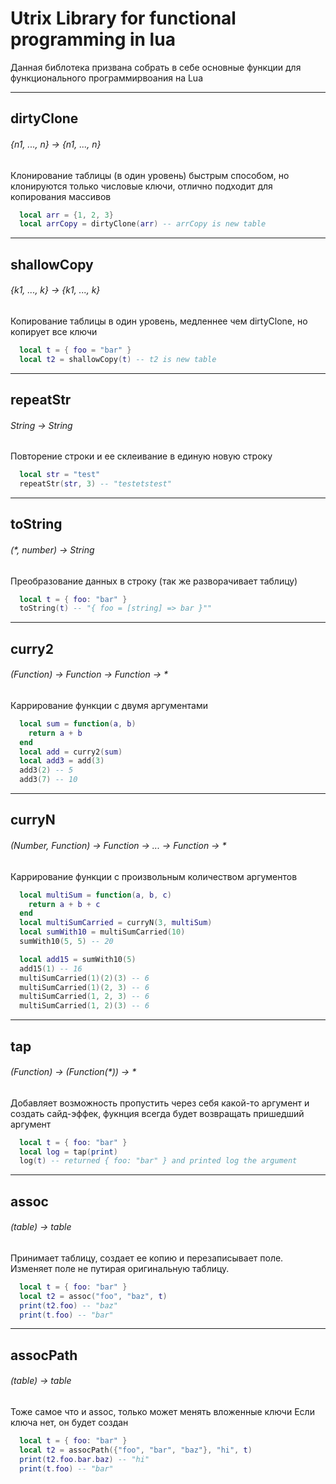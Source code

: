 
  # Utrix Library for functional programming in lua

  Данная библотека призвана собрать в себе основные функции для функционального программирвоания на Lua

  ---
## dirtyClone

###### _{n1, ..., n} -> {n1, ..., n}_

Клонирование таблицы (в один уровень) быстрым способом, но клонируются только числовые ключи, отлично подходит для копирования массивов

```lua
  local arr = {1, 2, 3}
  local arrCopy = dirtyClone(arr) -- arrCopy is new table
```

---

## shallowCopy

###### _{k1, ..., k} -> {k1, ..., k}_

Копирование таблицы в один уровень, медленнее чем dirtyClone, но копирует все ключи

```lua
  local t = { foo = "bar" }
  local t2 = shallowCopy(t) -- t2 is new table
```

---

## repeatStr

###### _String -> String_

Повторение строки и ее склеивание в единую новую строку

```lua
  local str = "test"
  repeatStr(str, 3) -- "testetstest"
```

---

## toString

###### _(*, number) -> String_

Преобразование данных в строку (так же разворачивает таблицу)

```lua
  local t = { foo: "bar" }
  toString(t) -- "{ foo = [string] => bar }""
```

---

## curry2

###### _(Function) -> Function -> Function -> *_

Каррирование функции с двумя аргументами

```lua
  local sum = function(a, b)
    return a + b
  end
  local add = curry2(sum)
  local add3 = add(3)
  add3(2) -- 5
  add3(7) -- 10
```

---

## curryN

###### _(Number, Function) -> Function -> ... -> Function -> *_

Каррирование функции с произвольным количеством аргументов

```lua
  local multiSum = function(a, b, c)
    return a + b + c
  end
  local multiSumCarried = curryN(3, multiSum)
  local sumWith10 = multiSumCarried(10)
  sumWith10(5, 5) -- 20

  local add15 = sumWith10(5)
  add15(1) -- 16
  multiSumCarried(1)(2)(3) -- 6
  multiSumCarried(1)(2, 3) -- 6
  multiSumCarried(1, 2, 3) -- 6
  multiSumCarried(1, 2)(3) -- 6
```

---

## tap

###### _(Function) -> (Function(*)) -> *_

Добавляет возможность пропустить через себя какой-то аргумент и создать сайд-эффек, фукнция всегда будет возвращать пришедший аргумент

```lua
  local t = { foo: "bar" }
  local log = tap(print)
  log(t) -- returned { foo: "bar" } and printed log the argument
```

---

## assoc

###### _(table) -> table_

Принимает таблицу, создает ее копию и перезаписывает поле. 
 Изменяет поле не путирая оригинальную таблицу.

```lua
  local t = { foo: "bar" }
  local t2 = assoc("foo", "baz", t)
  print(t2.foo) -- "baz"
  print(t.foo) -- "bar"
```

---

## assocPath

###### _(table) -> table_

Тоже самое что и assoc, только может менять вложенные ключи 
 Если ключа нет, он будет создан

```lua
  local t = { foo: "bar" }
  local t2 = assocPath({"foo", "bar", "baz"}, "hi", t)
  print(t2.foo.bar.baz) -- "hi"
  print(t.foo) -- "bar"
```